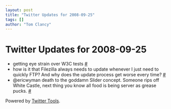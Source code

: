 ```yaml
---
layout: post
title: "Twitter Updates for 2008-09-25"
tags: []
author: "Tom Clancy"
---
```


# Twitter Updates for 2008-09-25

<ul>
	<li>getting eye strain over W3C tests <a href="http://twitter.com/tclancy/statuses/933713138">#</a></li>
	<li>how is it that Filezilla always needs to update whenever I just need to quickly FTP? And why does the update process get worse every time? <a href="http://twitter.com/tclancy/statuses/933714520">#</a></li>
	<li>@ericwyman death to the goddamn Slider concept. Someone rips off White Castle, next thing you know all food is being server as grease pucks. <a href="http://twitter.com/tclancy/statuses/934667761">#</a></li>
</ul>
<p>Powered by <a href="http://alexking.org/projects/wordpress">Twitter Tools</a>.</p>
